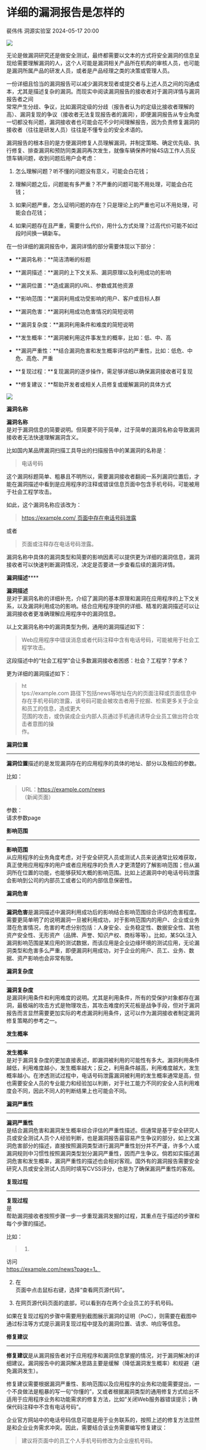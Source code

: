 #  详细的漏洞报告是怎样的   
裴伟伟  洞源实验室   2024-05-17 20:00  
  
![](https://mmbiz.qpic.cn/sz_mmbiz_gif/gEGSydvbZs4ot2wnDmwCepibSC2vP3KibiaAOTzmfK7AxtltA8H2EQyXg4yfG3fFBXEpylP4hgcvJFxZ5BGxeFSxw/640?wx_fmt=gif "")  
  
无论是做漏洞研究还是做安全测试，最终都需要以文本的方式将安全漏洞的信息呈现给需要理解漏洞的人，这个人可能是漏洞相关产品所在机构的审核人员，也可能是漏洞所属产品的研发人员，或者是产品经理之类的决策或管理人员。  
  
一份详细且恰当的漏洞报告可以减少漏洞发现者或提交者与上述人员之间的沟通成本，尤其是描述复杂的漏洞。而现实中阅读漏洞报告的接收者对于漏洞详情与漏洞报告者之间  
常常产生分歧、争议，比如漏洞定级的分歧（报告者认为的定级比接收者理解的高）、漏洞复现的争议（接收者无法复现报告者的漏洞），即便漏洞报告从专业角度一切都没有问题，漏洞接收者也可能会花不少时间理解报告，因为负责修复漏洞的接收者（往往是研发人员）往往是不懂专业的安全术语的。  
  
漏洞报告的根本目的是方便漏洞修复人员理解漏洞，并制定策略、确定优先级、执行修复、排查漏洞和预防同类漏洞再次发生，就像车辆保养时候4S店工作人员反馈车辆问题，收到问题后用户会考虑：  
1. 怎么理解问题？听不懂的问题没有意义，可能会白花钱；  
  
1. 理解问题之后，问题能有多严重？不严重的问题可能不用处理，可能会白花钱；  
  
1. 如果问题严重，怎么证明问题的存在？只是理论上的严重也可以不用处理，可能会白花钱；  
  
1. 如果问题存在且严重，需要什么代价，用什么方式处理？过高代价可能不如过段时间换一辆新车。  
  
在一份详细的漏洞报告中，漏洞详情的部分需要体现以下部分：  
- **漏洞名称：**简洁清晰的标题  
  
- **漏洞描述：**漏洞的上下文关系、漏洞原理以及利用成功的影响  
  
- **漏洞位置：**造成漏洞的URL、参数或其他资源  
  
- **影响范围：**漏洞利用成功受影响的用户、客户或目标人群  
  
- **漏洞危害：**漏洞利用成功危害情况的简短说明  
  
- **漏洞复杂度：**漏洞利用条件和难度的简短说明  
  
- **发生概率：**漏洞被利用这件事发生的概率，比如：低、中、高  
  
- **漏洞严重性：**结合漏洞危害和发生概率评估的严重性，比如：低危、中危、高危、严重  
  
- **复现过程：**复现漏洞的逐步操作，需足够详细以确保漏洞接收者可复现  
  
- **修复建议：**帮助开发者或相关人员修复或缓解漏洞的具体方式  
  
![](https://mmbiz.qpic.cn/sz_mmbiz_png/gEGSydvbZs4ot2wnDmwCepibSC2vP3KibiajWy2ibcZxdTkJodXTy7XcCLap39ia5vuuSBBAX206crFVkpIFHHmHpQA/640?wx_fmt=png&from=appmsg "")  
  
  
  
**漏洞名称**  
  
  
**漏洞名称**  
是对于漏洞信息的简要说明。但简要不同于简单，过于简单的漏洞名称会导致漏洞接收者无法快速理解漏洞含义。  
  
比如国内某品牌漏洞扫描工具导出的扫描报告中的某漏洞的名称是：  
> 电话号码  
  
  
  
这个漏洞标题简单、粗暴且不明所以，需要漏洞接收者翻阅一系列漏洞位置后，才能在漏洞描述中看到是应用程序的注释或错误信息页面中包含手机号码，可能被用于社会工程学攻击。  
  
如此，这个漏洞名称应该改为：  
> https://example.com/ 页面中存在电话号码泄露  
  
  
  
或者  
> 页面或注释存在电话号码泄露。  
  
  
  
漏洞名称中具体的漏洞类型和简要的影响因素可以提供更为详细的漏洞信息，漏洞接收者可以快速判断漏洞情况，决定是否要进一步查看后续的漏洞详情。  
  
  
**漏洞描述******  
  
  
**漏洞描述**  
是对于漏洞名称的详细补充，介绍了漏洞的基本原理和漏洞在应用程序的上下文关系，以及漏洞利用成功的影响。结合应用程序提供的详细、精准的漏洞描述可以让漏洞接收者更准确理解应用程序中的漏洞信息。  
  
以上文漏洞名称中的漏洞类型为例，通用的漏洞描述如下：  
> Web应用程序中错误消息或者代码注释中含有电话号码，可能被用于社会工程学攻击。  
  
  
  
这段描述中的“社会工程学”会让多数漏洞接收者困惑：社会？工程学？学术？  
  
更为详细的漏洞描述如下：  
  
> ht  
tps://example.com 路径下包括news等地址在内的页面注释或页面信息中存在手机号码的泄露，该号码可能会被攻击者用于挖掘、检索更多关于企业和员工的信息，造成更大  
范围的攻击，或伪装成企业内部人员通过手机通讯诱导企业员工做出符合攻击者意图的操  
作。  
  
  
  
  
**漏洞位置**  
  
****  
  
**漏洞位置**描述的是发现漏洞存在的应用程序的具体的地址、部分以及相应的参数。  
  
比如：  
  
> URL：https://example.com/news  
（新闻页面）  
  
参数：  
请求参数page  
  
  
  
  
**影响范围**  
  
****  
  
**影响范围**  
从应用程序的业务角度考虑，对于安全研究人员或测试人员来说通常比较难获取，真正使用应用程序的用户或者应用程序的负责人才更清楚的了解影响范围；但从漏洞所在位置的功能，也能够获知大概的影响范围。比如上述漏洞中的电话号码泄露会影响到公司的内部员工或者公司的内部信息保密性。  
  
  
**漏洞危害**  
  
****  
  
**漏洞危害**是漏洞描述中漏洞利用成功后的影响结合影响范围综合评估的危害程度。需要更简单明了的说明漏洞一旦被利用成功，对于影响范围内的用户、企业或业务潜在危害情况，危害的考虑分别包括：人身安全、业务稳定性、数据安全性、其他资产安全性、无形资产（品牌、声誉、知识产权、商标等等）。比如，某SQL注入漏洞影响范围是某应用的测试数据，而该应用是企业边缘环境的测试应用，无论漏洞类型和危害多么严重，即便漏洞利用成功，对于企业的用户、员工、业务、数据、资产影响也会非常有限。  
  
  
**漏洞复杂度**  
  
****  
  
**漏洞复杂度**  
是漏洞利用条件和利用难度的说明。尤其是利用条件，所有的受保护对象都存在漏洞，最极端的攻击方式是物理攻击，其攻击难度的天花板是战争手段，但对于漏洞报告而言显然需要更加实际的考虑漏洞利用条件，这可以作为漏洞接收者制定漏洞修复策略的参考之一。  
  
  
**发生概率**  
  
****  
  
**发生概率**  
是对于漏洞复杂度的更加直接表述，即漏洞被利用的可能性有多大。漏洞利用条件越低，利用难度越小，发生概率越大；反之，利用条件越高，利用难度越大，发生概率越小。在渗透测试过程中，电话号码泄露漏洞被利用的发生概率通常是高，但也需要安全人员的专业能力和经验加以判断，对于社工能力不同的安全人员利用难度会不同，因此不同人的判断结果上也可能会不同。  
  
  
**漏洞严重性**  
  
****  
  
**漏洞严重性**  
是结合漏洞危害和漏洞发生概率综合评估的严重性描述。但通常是基于安全研究人员或安全测试人员个人经验判断，也是漏洞报告最容易产生争议的部分，如上文漏洞危害部分的描述，直接按照漏洞类型进行漏洞严重性划分并不严谨，许多个人或漏洞规则中习惯性按照漏洞类型划分漏洞严重性，因而产生争议。倘若如实描述漏洞危害和发生概率，漏洞严重性的描述也会相对客观。国外有的漏洞报告需要安全研究人员或安全测试人员同时填写CVSS评分，也是为了确保漏洞严重性的客观。  
  
  
**复现过程**  
  
****  
  
**复现过程**  
是  
帮助漏洞接收者按照步骤一步一步重现漏洞发掘的过程，其重点在于描述的步骤和每个步骤的描述。  
  
比如：  
> 1.   
访问  
https://example.com/news?page=1。  
  
2. 在  
页面中点击鼠标右键，选择“查看网页源代码”。  
  
3. 在网页源代码页面的底部，可以看到存在两个企业员工的手机号码。  
  
  
  
如果在复现过程的步骤中需要用到截图展示漏洞的证明（PoC），则需要在截图中通过标注等方式提示漏洞复现过程中提及的漏洞位置、请求、响应等信息。  
  
  
**修复建议**  
  
****  
  
**修复建议**是从漏洞报告者对于应用程序和漏洞信息掌握的情况，对于漏洞解决的详细建议。漏洞报告中的漏洞解决思路主要是缓解（降低漏洞发生概率）和规避（避免漏洞发生）。  
  
修复建议需要根据漏洞严重性、影响范围以及应用程序的业务和功能需要提出，一个不良做法是粗暴的写一句“你懂的”，又或者根据漏洞类型的通用修复方式给出不适用于应用程序业务和功能需求的修复方法，比如“关闭Web服务器错误提示；确保代码注释中不含有电话号码”。  
  
企业官方网站中的电话号码信息可能是用于业务联系的，按照上述的修复方法显然是和企业业务需求冲突。因此，需要结合该业务需要编写修复建议：  
> 建议将页面中的员工个人手机号码修改为企业座机号码。  
  
  
  
  
  
  
